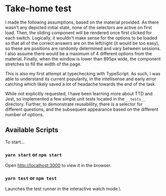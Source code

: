 # Take-home test

I made the following assumptions, based on the material provided. As there wasn't any depicted initial state, none of the selectors are active on first load. Then, the sliding component will be rendered once first clicked for each switch. Logically, it wouldn't make sense for the options to be loaded so that all of the correct answers are on the left/right (it would be too easy), so these are positions are randomly determined and vary between sessions. I also assume there would be a maximum of 4 different options from the material. Finally, when the window is lower than 895px wide, the component stretches to fill the width of the page.

This is also my first attempt at typechecking with TypeScript. As such, I was able to understand its current popularity, in the intellisense and early error catching which likely saved a lot of headache towards the end of the task.

While not explicitly requested, I have been learning more about TTD and Jest, so implemented a few simple unit tests located in the `__tests__` directory. Further, to demonstrate reusablility, there is a selector for different questions, and the subsequent appearance based on the different number of options.

## Available Scripts

To start...

### `yarn start` or `npm start`

Open [http://localhost:3000](http://localhost:3000) to view it in the browser.

### `yarn test` or `npm test`

Launches the test runner in the interactive watch mode.\
